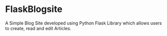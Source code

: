 # FlaskBlogsite
A Simple Blog Site developed using Python Flask Library which allows users to create, read and edit Articles.
